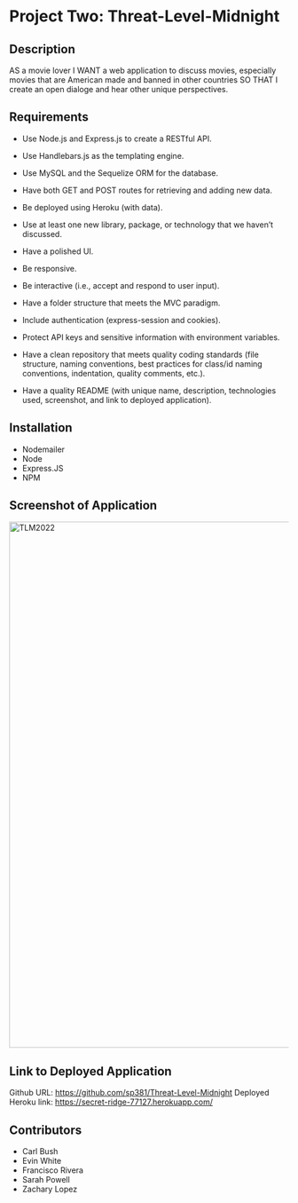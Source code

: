 # Project Two: Threat-Level-Midnight

## Description 
AS a movie lover I WANT a web application to discuss movies, especially movies that are American made and banned in other countries SO THAT I create an open dialoge and hear other unique perspectives. 

## Requirements
* Use Node.js and Express.js to create a RESTful API.

* Use Handlebars.js as the templating engine.

* Use MySQL and the Sequelize ORM for the database.

* Have both GET and POST routes for retrieving and adding new data.

* Be deployed using Heroku (with data).

* Use at least one new library, package, or technology that we haven’t discussed.

* Have a polished UI.

* Be responsive.

* Be interactive (i.e., accept and respond to user input).

* Have a folder structure that meets the MVC paradigm.

* Include authentication (express-session and cookies).

* Protect API keys and sensitive information with environment variables.

* Have a clean repository that meets quality coding standards (file structure, naming conventions, best practices for class/id naming conventions, indentation, quality comments, etc.).

* Have a quality README (with unique name, description, technologies used, screenshot, and link to deployed application).

## Installation 
- Nodemailer
- Node
- Express.JS
- NPM 


## Screenshot of Application
<img width="948" alt="TLM2022" src="https://user-images.githubusercontent.com/95602064/167985574-a903b8e9-229f-4bc0-9f86-e851e71533c0.PNG">

## Link to Deployed Application 
Github URL: https://github.com/sp381/Threat-Level-Midnight 
Deployed Heroku link: https://secret-ridge-77127.herokuapp.com/ 
## Contributors 
- Carl Bush 
- Evin White
- Francisco Rivera 
- Sarah Powell 
- Zachary Lopez

